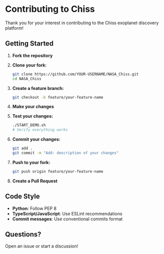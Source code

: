 # Contributing to Chiss

Thank you for your interest in contributing to the Chiss exoplanet discovery platform!

## Getting Started

1. **Fork the repository**
2. **Clone your fork:**
   ```bash
   git clone https://github.com/YOUR-USERNAME/NASA_Chiss.git
   cd NASA_Chiss
   ```

3. **Create a feature branch:**
   ```bash
   git checkout -b feature/your-feature-name
   ```

4. **Make your changes**

5. **Test your changes:**
   ```bash
   ./START_DEMO.sh
   # Verify everything works
   ```

6. **Commit your changes:**
   ```bash
   git add .
   git commit -m "Add: description of your changes"
   ```

7. **Push to your fork:**
   ```bash
   git push origin feature/your-feature-name
   ```

8. **Create a Pull Request**

## Code Style

- **Python**: Follow PEP 8
- **TypeScript/JavaScript**: Use ESLint recommendations
- **Commit messages**: Use conventional commits format

## Questions?

Open an issue or start a discussion!

